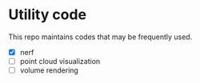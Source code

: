 # Utility code

This repo maintains codes that may be frequently used. 
- [x] nerf
- [ ] point cloud visualization
- [ ] volume rendering
